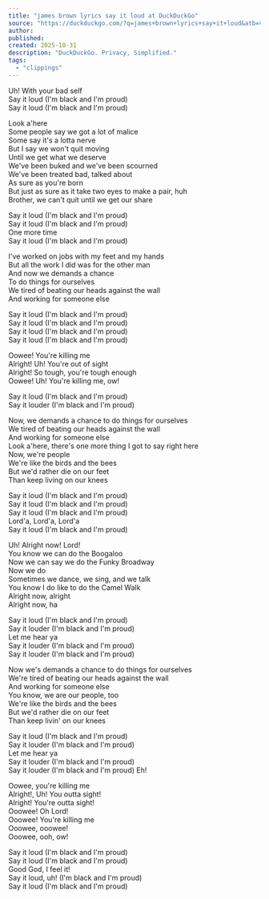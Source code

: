 ```yaml
---
title: "james brown lyrics say it loud at DuckDuckGo"
source: "https://duckduckgo.com/?q=james+brown+lyrics+say+it+loud&atb=v472-1&ia=web&iax=lyrics"
author:
published:
created: 2025-10-31
description: "DuckDuckGo. Privacy, Simplified."
tags:
  - "clippings"
---
```

Uh! With your bad self  
Say it loud (I'm black and I'm proud)  
Say it loud (I'm black and I'm proud)  
  
Look a'here  
Some people say we got a lot of malice  
Some say it's a lotta nerve  
But I say we won't quit moving  
Until we get what we deserve  
We've been buked and we've been scourned  
We've been treated bad, talked about  
As sure as you're born  
But just as sure as it take two eyes to make a pair, huh  
Brother, we can't quit until we get our share  
  
Say it loud (I'm black and I'm proud)  
Say it loud (I'm black and I'm proud)  
One more time  
Say it loud (I'm black and I'm proud)  
  
I've worked on jobs with my feet and my hands  
But all the work I did was for the other man  
And now we demands a chance  
To do things for ourselves  
We tired of beating our heads against the wall  
And working for someone else  
  
Say it loud (I'm black and I'm proud)  
Say it loud (I'm black and I'm proud)  
Say it loud (I'm black and I'm proud)  
Say it loud (I'm black and I'm proud)  
  
Oowee! You're killing me  
Alright! Uh! You're out of sight  
Alright! So tough, you're tough enough  
Oowee! Uh! You're killing me, ow!  
  
Say it loud (I'm black and I'm proud)  
Say it louder (I'm black and I'm proud)  
  
Now, we demands a chance to do things for ourselves  
We tired of beating our heads against the wall  
And working for someone else  
Look a'here, there's one more thing I got to say right here  
Now, we're people  
We're like the birds and the bees  
But we'd rather die on our feet  
Than keep living on our knees  
  
Say it loud (I'm black and I'm proud)  
Say it loud (I'm black and I'm proud)  
Say it loud (I'm black and I'm proud)  
Lord'a, Lord'a, Lord'a  
Say it loud (I'm black and I'm proud)  
  
Uh! Alright now! Lord!  
You know we can do the Boogaloo  
Now we can say we do the Funky Broadway  
Now we do  
Sometimes we dance, we sing, and we talk  
You know I do like to do the Camel Walk  
Alright now, alright  
Alright now, ha  
  
Say it loud (I'm black and I'm proud)  
Say it louder (I'm black and I'm proud)  
Let me hear ya  
Say it louder (I'm black and I'm proud)  
Say it louder (I'm black and I'm proud)  
  
Now we's demands a chance to do things for ourselves  
We're tired of beating our heads against the wall  
And working for someone else  
You know, we are our people, too  
We're like the birds and the bees  
But we'd rather die on our feet  
Than keep livin' on our knees  
  
Say it loud (I'm black and I'm proud)  
Say it louder (I'm black and I'm proud)  
Let me hear ya  
Say it louder (I'm black and I'm proud)  
Say it louder (I'm black and I'm proud) Eh!  
  
Oowee, you're killing me  
Alright!, Uh! You outta sight!  
Alright! You're outta sight!  
Ooowee! Oh Lord!  
Ooowee! You're killing me  
Ooowee, ooowee!  
Ooowee, ooh, ow!  
  
Say it loud (I'm black and I'm proud)  
Say it loud (I'm black and I'm proud)  
Good God, I feel it!  
Say it loud, uh! (I'm black and I'm proud)  
Say it loud (I'm black and I'm proud)